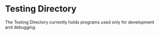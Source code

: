# Testing Directory

The Testing Directory currently holds programs used only for development and debugging
